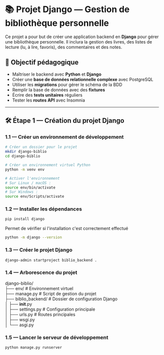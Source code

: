 # 📚 Projet Django — Gestion de bibliothèque personnelle

Ce projet a pour but de créer une application backend en **Django** pour gérer une bibliothèque personnelle. Il inclura la gestion des livres, des listes de lecture (lu, à lire, favoris), des commentaires et des notes.

## 🧠 Objectif pédagogique

- Maîtriser le backend avec **Python** et **Django**
- Créer une **base de données relationnelle complexe** avec PostgreSQL
- Utiliser les **migrations** pour gérer le schéma de la BDD
- Remplir la base de données avec des **fixtures**
- Écrire des **tests unitaires** réguliers
- Tester les **routes API** avec Insomnia

---

## 🛠️ Étape 1 — Création du projet Django

### 1.1 — Créer un environnement de développement

```bash
# Créer un dossier pour le projet
mkdir django-biblio
cd django-biblio

# Créer un environnement virtuel Python
python -m venv env

# Activer l'environnement
# Sur Linux / macOS :
source env/bin/activate
# Sur Windows :
source env/Scripts/activate
```

### 1.2 — Installer les dépendances

```bash
pip install django
```

Permet de vérifier si l'installation c'est correctement effectué
```bash
python -m django --version
```

### 1.3 — Créer le projet Django

```bash
django-admin startproject biblio_backend .
```

### 1.4 — Arborescence du projet

django-biblio/  
├── env/                  # Environnement virtuel  
├── manage.py             # Script de gestion du projet  
├── biblio_backend/       # Dossier de configuration Django  
│   ├── __init__.py  
│   ├── settings.py       # Configuration principale  
│   ├── urls.py           # Routes principales  
│   ├── wsgi.py  
│   └── asgi.py  

### 1.5 — Lancer le serveur de développement

```bash
python manage.py runserver
```

